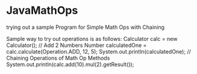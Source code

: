 # JavaMathOps
trying out a sample Program for Simple Math Ops with Chaining 

Sample way to try out operations is as follows:
 Calculator calc = new Calculator();
        // Add 2 Numbers
        Number calculatedOne = calc.calculate(Operation.ADD, 12, 5);
        System.out.println(calculatedOne);
         // Chaining Operations of Math Op Methods
        System.out.println(calc.add(10).mul(2).getResult());
     
